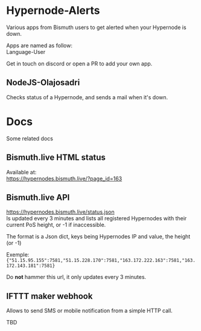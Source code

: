 # Hypernode-Alerts
Various apps from Bismuth users to get alerted when your Hypernode is down.

Apps are named as follow:  
Language-User

Get in touch on discord or open a PR to add your own app.

## NodeJS-Olajosadri

Checks status of a Hypernode, and sends a mail when it's down.


# Docs

Some related docs

## Bismuth.live HTML status

Available at:  
https://hypernodes.bismuth.live/?page_id=163

## Bismuth.live API

https://hypernodes.bismuth.live/status.json  
Is updated every 3 minutes and lists all registered Hypernodes with their current PoS height, or -1 if inaccessible.

The format is a Json dict, keys being Hypernodes IP and value, the height (or -1)

Exemple:  
`{"51.15.95.155":7581,"51.15.228.170":7581,"163.172.222.163":7581,"163.172.143.181":7581}`

Do **not** hammer this url, it only updates every 3 minutes.

## IFTTT maker webhook

Allows to send SMS or mobile notification from a simple HTTP call.

TBD


